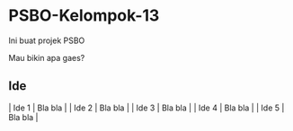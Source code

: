 # PSBO-Kelompok-13
Ini buat projek PSBO

Mau bikin apa gaes?

## Ide

| Ide 1 | Bla bla |
| Ide 2 | Bla bla |
| Ide 3 | Bla bla |
| Ide 4 | Bla bla |
| Ide 5 | Bla bla |

